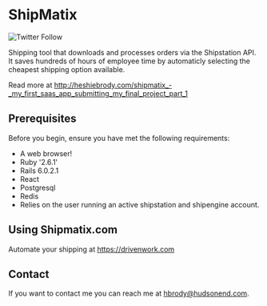 # ShipMatix
![Twitter Follow](https://img.shields.io/twitter/follow/heshiebee?style=social)

Shipping tool that downloads and processes orders via the Shipstation API. It saves hundreds of hours of employee time by automaticly selecting the cheapest shipping option available.

Read more at http://heshiebrody.com/shipmatix_-_my_first_saas_app_submitting_my_final_project_part_1

## Prerequisites

Before you begin, ensure you have met the following requirements:
* A web browser!
* Ruby '2.6.1'
* Rails 6.0.2.1
* React
* Postgresql
* Redis
* Relies on the user running an active shipstation and shipengine account.

## Using Shipmatix.com
Automate your shipping at https://drivenwork.com

## Contact

If you want to contact me you can reach me at hbrody@hudsonend.com.
